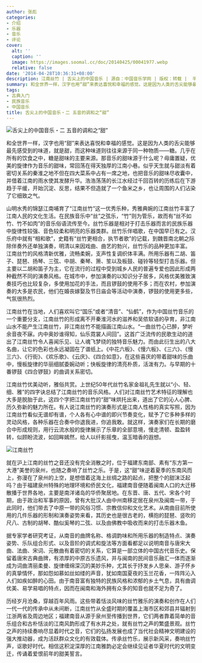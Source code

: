 ```yaml
---
author: 张彪
categories:
- 介绍
- 乐器
- 音乐
- 评论
cover:
  alt: ''
  caption: ''
  image: https://images.soomal.cc/doc/20140425/00041977.webp
  relative: false
date: '2014-04-28T10:36:31+08:00'
description: 江南丝竹 | 舌尖上的中国音乐 | 源自：中国音乐学网 | 版权：转载 |  平均/总评分：10.00/20
summary: 和全世界一样，汉字也用“甜”来表达喜悦和幸福的感觉。这是因为人类的舌尖能够最先感受到的味道，就是甜，而这种味道则往往来源于同一种物质――糖。几乎在所有的饮食之中，糖是甜味的主要来源。那音乐的甜味源于什么呢？毋庸置疑，优美的旋律作为音乐的甜味，常回荡在得天独厚的江南小巷……
tags:
- 古典入门
- 民族音乐
- 中国音乐
title: 舌尖上的中国音乐・二 五音的调和之“甜”
---
```


![舌尖上的中国音乐・二 五音的调和之“甜”](https://images.soomal.cc/doc/20140425/00041977.webp)





和全世界一样，汉字也用“甜”来表达喜悦和幸福的感觉。这是因为人类的舌尖能够最先感受到的味道，就是甜，而这种味道则往往来源于同一种物质――糖。几乎在所有的饮食之中，糖是甜味的主要来源。那音乐的甜味源于什么呢？毋庸置疑，优美的旋律作为音乐的甜味，常回荡在得天独厚的江南小巷。似乎天生就与甜淡有着密切关系的秦淮之地不但在四大菜系中占有一席之地，也把音乐的甜味尽收囊中，并借着江南的雨水使其发酵升华。浩浩荡荡的长江水经过千回百转的历练后在下游趋于平缓，开始沉淀、反思，结果不但造就了一个鱼米之乡，也让周围的人们沾染了它细致之气。

山明水秀的锦瑟江南哺育了“江南丝竹”这一优秀乐种，秀雅典婉的江南丝竹丰富了江南人民的文化生活。在民族音乐中“丝”之弦乐，“竹”则为管乐，故而有“丝不如竹、竹不如肉”的音乐俗语流传至今。丝竹乐器是相对于打击乐器而言的民族乐器中旋律性较强、音色较柔和明亮的乐器类群。丝竹乐伴唱歌，在中国早已有之。汉乐府中就有“相和歌”，史籍有“丝竹更相合，执节者歌”的记载，到魏晋南北朝之际除伴奏外还单独演奏，明清以来因戏曲、曲艺的勃兴，丝竹乐的品种更加丰富。
江南丝竹的风格清新优雅，流畅柔婉，支声性复调织体丰满。所用乐器有二胡、笛子、琵琶、扬琴、三弦、中胡、秦琴、箫、笙以及板鼓、碰铃等轻型打击乐器。但主要以二胡和笛子为主，它在流行的过程中受到城乡人民的普遍专爱也因此形成两种截然不同的演奏风格。在城市中，参加演奏的以知识分子居多，风格优美雅致演奏技巧也比较复杂，多使用加花的手法，而且锣鼓的使用不多；而在农村，参加演奏的大多是农民，他们在婚丧嫁娶及节日庙会等活动中演奏，锣鼓的使用更多些，气氛很热烈。

江南丝竹在当地，人们喜欢叫它“国乐”或者“清音”、“仙鹤”，作为中国丝竹音乐的一个重要分支，江南丝竹的形成离不开秦淮河水的滋养和吴侬软语的孕育，非江南山水不能产生江南丝竹，非江南丝竹不能描画江南山水。“一曲丝竹心已醉，梦听余音夜不寐。内中奥妙谁得知，仙乐霓裳人间回”。这首广泛流传的民歌生动的道出了江南丝竹令人喜闻乐见、让人魂飞梦绕的独特音乐魅力。而由此衍生出的八大名曲，让它的色彩也永远凝固在了谱纸上。《中花六板》、《慢六板》、《三六》、《慢三六》、《行街》、《欢乐歌》、《云庆》、《四合如意》，在这些喜庆的带着甜味的乐曲中，慢板旋律的华丽细腻委婉动听；快板旋律的清亮朴质，活泼有力。与早期的十番锣鼓《四合锣鼓》的曲调关系密切。

江南丝竹优美动听，雅俗共赏。上世纪50年代丝竹名家金祖礼先生就以“小、轻、细、雅”的四字诀总结了江南丝竹的音乐风格。人们对江南丝竹艺术特征的理解也大多是脱胎于此，这四个字把江南丝竹的“甜”味烘托出来，道出了它的沁人心脾、历久弥新的魅力所在。有人说江南丝竹的演奏形式是江南人性格的真实写照，因为江南丝竹看似无谱却有谱，个人各有心中谱的即兴节奏变化，赋予了它多种多样的灵动风格，各种乐器在合奏中你退我进，你追我敢。就这样，演奏家们在长期的磨合中形成规则，用行云流水般的旋律展示了乐章的全部意境，慢走清顿、盈盈转转，似顾盼流波，如回眸嫣然，给人以纤影摇曳，温玉暗香的遐想。

![江南丝竹](https://images.soomal.cc/doc/20140428/00042041.webp)





就在沪上江南的丝竹之音还没有完全消散之时，位于福建东南部、素有“东方第一大港”美誉的泉州，也随之奏响了丝竹之乐。于是，这“甜”味逆着夏季的东南风而上，弥漫在了泉州的上空，是想借着这海上丝绸之路的起点，把整个的甜沫泛起吗？由于福建泉州特殊的地理环境和侨民文化，福建南音便随着闽南人口的大迁移散播于世界各地，主要是南洋诸岛的华侨聚居地。在东晋、唐、五代、宋各个时期，由于政治和军事的原因，曾有大批汉人由中州南移定居在泉州及闽南一带，于此同时，他们带去了中原一带的风俗习惯、宗教信仰和文化艺术。从南曲目前所使用的几件乐器的形制和演奏姿势来看，其历史也是很古老的，横抱的琵琶、竖吹的尺八、古制的胡琴、酷似奚琴的二弦、以及由佛教中吸收而来的打击乐器木鱼。

据专家学者研究考证，从南音的曲牌名称、格调韵味和所用乐器的制造特点、演奏姿势、乐队组合形式、以及音阶的调式和旋法等方面看都足以说明南音与唐宋大曲、法曲、宋词、元散曲有着密切的关系，它算是一部立体的中国古代音乐史。保留着唐宋古典曲牌，有浓厚的中原古乐遗风，并与闽南的民间音乐融汇一体而逐渐成为词曲清丽柔曼、旋律缠绵深沉的美妙乐种，尤其长于抒发乡人思亲、游子怀乡的真挚情怀，那如怨如慕如丝如缕的声音，犹如南国夏夜的玉兰花香，一阵阵沁入人们如疾如醉的心田。由于南音富有独特的民族风格和浓郁的乡土气息，具有曲调优美、易学易唱的特点，因而在闽南和海外拥有众多的知音也就不足为奇了。

历经岁月沧桑，穿越百年风雨。这些带着恬淡风味的丝竹雅乐的演奏和创作在人们一代一代的传承中从未间断，江南丝竹从全盛时期的覆盖上海市区和郊县并辐射到江浙两省及周边地区；福建南音从源于泉州至传播到世界，它们两者靠着简单的音乐组合和古朴恬淡的江南风韵形成了有水井之处，就有丝竹之声的繁盛景观。丝竹之声的持续奏响尽显着时代之音，它们的弘扬发展也成了当代社会精神文明建设的强大推动器，成为活跃群众文化的有效载体。传承丝竹乐，展示新风采，奏响丝竹声，讴歌好时代。相信这积淀深厚的江南雅韵必定会继续见证者华夏时代的文明变迁，传诵着爱恨前年的甜美誓言。